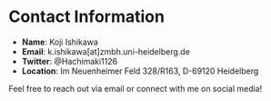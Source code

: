 # Contact Information

- **Name**: Koji Ishikawa
- **Email**: k.ishikawa[at]zmbh.uni-heidelberg.de
- **Twitter**: @Hachimaki1126
- **Location**: Im Neuenheimer Feld 328/R163, D-69120 Heidelberg

Feel free to reach out via email or connect with me on social media!
